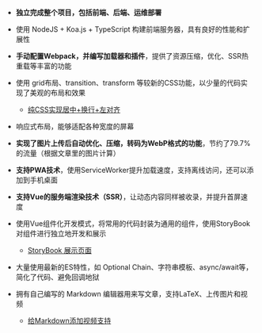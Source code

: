 - **独立完成整个项目，包括前端、后端、运维部署**

- 使用 NodeJS + Koa.js + TypeScript 构建前端服务器，具有良好的性能和扩展性

- **手动配置Webpack，并编写加载器和插件**，提供了资源压缩，优化、SSR热重载等丰富的功能

- 使用 grid布局、transition、transform 等较新的CSS功能，以少量的代码实现了美观的布局和效果
  - [纯CSS实现居中+换行+左对齐](https://blog.kaciras.com/article/14/use-pure-CSS-to-implement-center+wrap+left-alignment-layout)
  
- 响应式布局，能够适配各种宽度的屏幕

- **实现了图片上传后自动优化、压缩，转码为WebP格式的功能**，节约了79.7%的流量（根据文章里的图片计算）

- **支持PWA技术**，使用ServiceWorker提升加载速度，支持离线访问，还可以添加到手机桌面

- **支持Vue的服务端渲染技术（SSR）**，让动态内容同样被收录，并提升首屏速度

- 使用Vue组件化开发模式，将常用的代码封装为通用的组件，使用StoryBook对组件进行独立地开发和展示
  - [StoryBook 展示页面](https://kaciras-blog.github.io/uikit/)

- 大量使用最新的ES特性，如 Optional Chain、字符串模板、async/await等，简化了代码、避免回调地狱

- 拥有自己编写的 Markdown 编辑器用来写文章，支持LaTeX、上传图片和视频

  - [给Markdown添加视频支持](https://blog.kaciras.com/article/18/add-video-support-to-markdown)